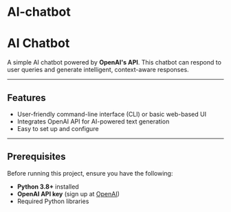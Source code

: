 # AI-chatbot
# AI Chatbot

A simple AI chatbot powered by **OpenAI's API**. This chatbot can respond to user queries and generate intelligent, context-aware responses.

---

## Features
- User-friendly command-line interface (CLI) or basic web-based UI
- Integrates OpenAI API for AI-powered text generation
- Easy to set up and configure

---

## Prerequisites
Before running this project, ensure you have the following:

- **Python 3.8+** installed
- **OpenAI API key** (sign up at [OpenAI](https://platform.openai.com/signup))
- Required Python libraries 


